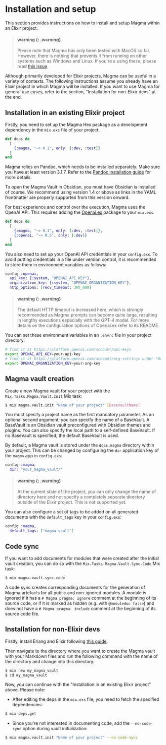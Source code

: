 <!-- ExDoc doesn't support YAML frontmatter

---
magma_type: Artefact.Version
magma_artefact: Article
magma_concept: "[[Magma User Guide - Installation and setup]]"
magma_draft: "[[Generated Magma User Guide - Installation and setup (article section) (2023-10-29T03:29:08)]]"
created_at: 2023-10-29 05:33:00
tags: [magma-vault]
aliases: []
---

-->

# Installation and setup

This section provides instructions on how to install and setup Magma within an Elixir project. 

> #### warning {: .warning}
>
> Please note that Magma has only been tested with MacOS so far. However, there is nothing that prevents it from running on other systems such as Windows and Linux. If you're a using these, please read [this issue](https://github.com/marcelotto/magma/issues/1).

Although primarily developed for Elixir projects, Magma can be useful in a variety of contexts. The following instructions assume you already have an Elixir project in which Magma will be installed. If you want to use Magma for general use cases, refer to the section, "Installation for non-Elixir devs" at the end.

## Installation in an existing Elixir project

Firstly, you need to set up the Magma Hex package as a development dependency in the `mix.exs` file of your project.

``` elixir
def deps do
  [
    {:magma, "~> 0.1", only: [:dev, :test]}
  ]
end
```

Magma relies on Pandoc, which needs to be installed separately. Make sure you have at least version 3.1.7. Refer to the [Pandoc installation guide](https://pandoc.org/installing.html) for more details.

To open the Magma Vault in Obsidian, you must have Obsidian is installed of course. We recommend using version 1.4 or above as links in the YAML frontmatter are properly supported from this version onward.

For best experience and control over the execution, Magma uses the OpenAI API. This requires adding the [Openai.ex](https://github.com/mgallo/openai.ex) package to your `mix.exs`.

``` elixir
def deps do
  [
    {:magma, "~> 0.1", only: [:dev, :test]},
    {:openai, "~> 0.5", only: [:dev]}
  ]
end
```

You also need to set up your OpenAI API credentials in your `config.exs`. To avoid putting credentials in a file under version control, it is recommended to store them in environment variables as follows:

``` elixir
config :openai,  
  api_key: {:system, "OPENAI_API_KEY"},  
  organization_key: {:system, "OPENAI_ORGANIZATION_KEY"},  
  http_options: [recv_timeout: 300_000]
```

> #### warning {: .warning}
>
> The default HTTP timeout is increased here, which is strongly recommended as Magma prompts can become quite large, resulting in lengthy executions especially with the GPT-4 model. For more details on the configuration options of Openai.ex refer to its README.

You can set these environment variables in an `.envrc` file in your project directory:

```sh
# find it at https://platform.openai.com/account/api-keys  
export OPENAI_API_KEY=your-api-key
# find it at https://platform.openai.com/account/org-settings under "Organization ID"  
export OPENAI_ORGANIZATION_KEY=your-org-key
```

## Magma vault creation

Create a new Magma vault for your project with the `Mix.Tasks.Magma.Vault.Init` Mix task:

``` sh
$ mix magma.vault.init "Name of your project" [BaseVaultName]
```

You must specify a project name as the first mandatory parameter. As an optional second argument, you can specify the name of a BaseVault. A BaseVault is an Obsidian vault preconfigured with Obsidian themes and plugins. You can also specify the local path to a self-defined BaseVault. If no BaseVault is specified, the default BaseVault is used.

By default, a Magma vault is stored under the `docs.magma` directory within your project. This can be changed by configuring the `dir` application key of the `magma` app in `config.exs`:

``` elixir
config :magma,  
  dir: "your_magma_vault/"
```

> #### warning {: .warning}
>
> At the current state of the project, you can only change the name of directory here and not specify a completely separate directory outside of the Elixir project. This is not supported yet.

You can also configure a set of tags to be added on all generated documents with the `default_tags` key in your `config.exs`:

```elixir
config :magma,  
  default_tags: ["magma-vault"]
```

## Code sync

If you want to add documents for modules that were created after the initial vault creation, you can do so with the `Mix.Tasks.Magma.Vault.Sync.Code` Mix task:

``` sh
$ mix magma.vault.sync.code
```

A code sync creates corresponding documents for the generation of Magma artefacts for all public and non-ignored modules. A module is ignored if it has a `# Magma pragma: ignore` comment at the beginning of its source code, or if it is marked as hidden (e.g. with `@moduledoc false`) and does not have a `# Magma pragma: include` comment at the beginning of its source code file.

## Installation for non-Elixir devs

Firstly, install Erlang and Elixir following [this guide](https://elixir-lang.org/install.html).

Then navigate to the directory where you want to create the Magma vault with your Markdown files and run the following command with the name of the directory and change into this directory.

``` sh
$ mix new my_magma_vault
$ cd my_magma_vault
```

Now, you can continue with the "Installation in an existing Elixir project" above. Please note:

- After editing the deps in the `mix.exs` file, you need to fetch the specified dependencies: 
``` sh
$ mix deps.get
```
- Since you're not interested in documenting code, add the `--no-code-sync` option during vault initialization: 
``` sh
$ mix magma.vault.init "Name of your project" --no-code-sync
```

